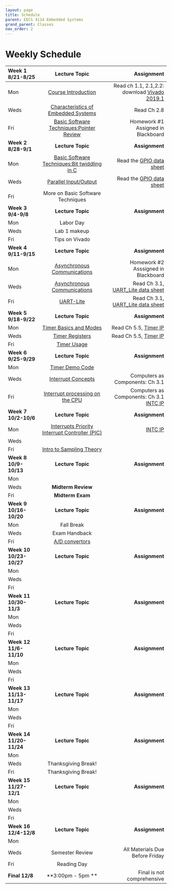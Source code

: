 ```yaml
---
layout: page
title: Schedule
parent: EECS 4114 Embedded Systems
grand_parent: Classes
nav_order: 2
---
```


# Weekly Schedule

| Week 1 8/21-8/25       | Lecture Topic                          | Assignment          |
| :----------- | :----------------------------------------------: | --------------------:|
| Mon   | [Course Introduction](../../_modules/eecs-4114/4114_intro_F23.pdf) |  Read ch 1.1, 2.1,2.2: download [Vivado 2019.1](https://www.xilinx.com/support/download/index.html/content/xilinx/en/downloadNav/vivado-design-tools/archive.html)     |
| Weds  | [Characteristics of Embedded Systems](../../_modules/eecs-4114/4114_emboverview2_F23.pdf) |  Read Ch 2.8 |
| Fri   | [Basic Software Techniques:Pointer Review](../../_modules/eecs-4114/Pointers.pdf) | Homework #1 Assigned in Blackboard   |
| **Week 2 8/28-9/1**       |  **Lecture Topic**                        | **Assignment**          |
| Mon   | [Basic Software Techniques:Bit twiddling in C](../../_modules/eecs-4114/4114_bit_twiddling.pdf) |  Read the [GPIO data sheet](../../_modules/eecs-4114/data-sheets/axi-gpio.pdf)    |
| Weds  | [Parallel Input/Output](../../_modules/eecs-4114/4114_gpio.pdf) |  Read the [GPIO data sheet](../../_modules/eecs-4114/data-sheets/axi-gpio.pdf) |
| Fri   | More on Basic Software Techniques |    |
| **Week 3 9/4-9/8**       |  **Lecture Topic**                    |     **Assignment**      |
| Mon   | Labor Day |      |
| Weds  | Lab 1 makeup |   |
| Fri   | Tips on Vivado |    |
| **Week 4 9/11-9/15**       |  **Lecture Topic**                        | **Assignment**          |
| Mon   | [Asynchronous Communications](../../_modules/eecs-4114/4114asynch.pdf) | Homework #2 Asssigned in Blackboard    |
| Weds  |  [Asynchronous Communications](../../_modules/eecs-4114/4114asynch.pdf)| Read Ch 3.1, [UART_Lite data sheet](../../_modules/eecs-4114/data-sheets/pg142-axi-uartlite.pdf) |
| Fri   | [UART-Lite](../../_modules/eecs-4114/4114uart-lite-1.pdf) |  Read Ch 3.1, [UART_Lite data sheet](../../_modules/eecs-4114/data-sheets/pg142-axi-uartlite.pdf) |
| **Week 5 9/18-9/22**       |  **Lecture Topic**                    |     **Assignment**      |
| Mon   |  [Timer Basics and Modes](../../_modules/eecs-4114/4114timers.pdf)|  Read Ch 5.5, [Timer IP](../../_modules/eecs-4114/data-sheets/pg079-axi-timer.pdf)    |
| Weds  | [Timer Registers](../../_modules/eecs-4114/4114timers.pdf) |   Read Ch 5.5, [Timer IP](../../_modules/eecs-4114/data-sheets/pg079-axi-timer.pdf)|
| Fri   | [Timer Usage](../../_modules/eecs-4114/4114timers.pdf) |    |[Timer IP](../../_modules/eecs-4114/data-sheets/pg079-axi-timer.pdf)
| **Week 6 9/25-9/29**       |  **Lecture Topic**                        | **Assignment**          |
| Mon   |  [Timer Demo Code](../../_modules/eecs-4114/timer-demo.pdf)|      |[Timer IP](../../_modules/eecs-4114/data-sheets/pg079-axi-timer.pdf)
| Weds  | [Interrupt Concepts](../../_modules/eecs-4114/4114-Interrupts-axi.pdf) | Computers as Components: Ch 3.1   |
| Fri   | [Interrupt processing on the CPU](../../_modules/eecs-4114/4114-Interrupts-axi.pdf)  |  Computers as Components: Ch 3.1 [INTC IP](../../_modules/eecs-4114/data-sheets/pg099-axi-intc.pdf)  |
| **Week 7 10/2-10/6**       |  **Lecture Topic**                    |     **Assignment**      |
| Mon   | [Interrupts Priority Interrupt Controller (PIC)](../../_modules/eecs-4114/4114-Interrupts-axi.pdf) |  [INTC IP](../../_modules/eecs-4114/data-sheets/pg099-axi-intc.pdf)   |
| Weds  |  |   |
| Fri   | [Intro to Sampling Theory](../../modules/eecs-4114/AtoD.pdf) |    |
| **Week 8 10/9-10/13**       |  **Lecture Topic**                        | **Assignment**          |
| Mon   |  |       |
| Weds  | **Midterm Review** |   |
| Fri   | **Midterm Exam** |    |
| **Week 9 10/16-10/20**       |  **Lecture Topic**                    |     **Assignment**      |
| Mon   | Fall Break |     |
| Weds  | Exam Handback|   |
| Fri   |  [A/D convertors](../../modules/eecs-4114/AtoD.pdf) |    |
| **Week 10 10/23-10/27**       |  **Lecture Topic**                        | **Assignment**          |
| Mon   |  |       |
| Weds  |  |   |
| Fri   |  |    |
| **Week 11 10/30-11/3**       |  **Lecture Topic**                        | **Assignment**          |
| Mon   |  |       |
| Weds  |  |   |
| Fri   |  |    |
| **Week 12 11/6-11/10**       |  **Lecture Topic**                        | **Assignment**          |
| Mon   |  |       |
| Weds  |  |   |
| Fri   |  |    |
| **Week 13 11/13-11/17**       |  **Lecture Topic**                        | **Assignment**          |
| Mon   |  |       |
| Weds  |  |   |
| Fri   |  |    |
| **Week 14 11/20-11/24**       |  **Lecture Topic**                        | **Assignment**          |
| Mon   |  |       |
| Weds  |  Thanksgiving Break! |   |
| Fri   |  Thanksgiving Break!|    |
| **Week 15 11/27-12/1**       |  **Lecture Topic**                        | **Assignment**          |
| Mon   |  |       |
| Weds  |  |   |
| Fri   |  |    |
| **Week 16 12/4-12/8**       |  **Lecture Topic**                        | **Assignment**          |
| Mon   |  |       |
| Weds  |  Semester Review| All Materials Due Before Friday  |
| Fri   |  Reading Day|   |
| **Final 12/8**       |  **3:00pm - 5pm **                    | Final is not comprehensive         |





